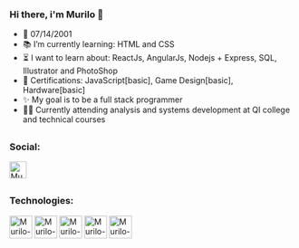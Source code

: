 ### Hi there, i'm Murilo 👋

- 🐣 07/14/2001
- 📚 I’m currently learning: HTML and CSS
- ⏳ I want to learn about: ReactJs, AngularJs, Nodejs + Express, SQL, Illustrator and PhotoShop
- 📜 Certifications: JavaScript[basic], Game Design[basic], Hardware[basic]
- ✨ My goal is to be a full stack programmer
- 👨‍🎓 Currently attending analysis and systems development at QI college and technical courses
##
### Social:
<div style='dysplay: inline_block'>
  <a href='mailto: murilopc14@hotmail.com' target='_blank'><img align='center' alt='Murilo-Email' height='30' src='https://img.shields.io/badge/Microsoft_Outlook-0078D4?style=for-thebadge&logo=microsoft-outlook&logoColor=white'></a>
</div>
                                                                                                                                             
##
### Technologies:
<div style='display: inline_block'>
  <img align='center' alt='Murilo-Js' height='40' width='40' src='https://cdn.jsdelivr.net/gh/devicons/devicon/icons/javascript/javascript-original.svg'>
  <img align='center' alt='Murilo-HTML' height='40' width='40' src='https://cdn.jsdelivr.net/gh/devicons/devicon/icons/html5/html5-original.svg'>
  <img align='center' alt='Murilo-CSS' height='40' width='40' src='https://cdn.jsdelivr.net/gh/devicons/devicon/icons/css3/css3-original.svg'>
  <img align='center' alt='Murilo-Git' height='40' width='40' src='https://cdn.jsdelivr.net/gh/devicons/devicon/icons/git/git-original.svg'>
  <img align='center' alt='Murilo-GitHub' height='40' width='40' src='https://cdn.jsdelivr.net/gh/devicons/devicon/icons/github/github-original.svg'>
</div>
  
